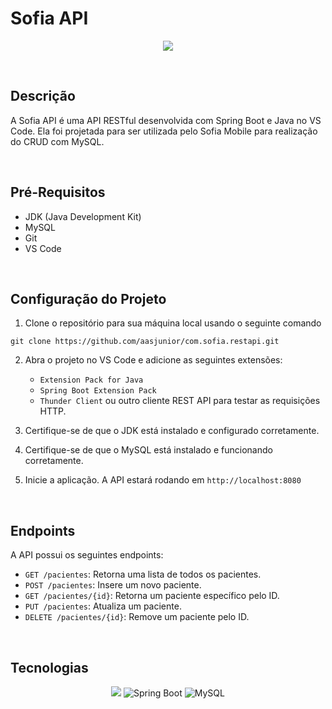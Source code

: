 # Sofia API

<p align="center">
   <img src="http://img.shields.io/static/v1?label=STATUS&message=EM%20DESENVOLVIMENTO&color=RED&style=for-the-badge" #vitrinedev/>
</p>

<br>

## Descrição
A Sofia API é uma API RESTful desenvolvida com Spring Boot e Java no VS Code. Ela foi projetada para ser utilizada pelo Sofia Mobile para realização do CRUD com MySQL.

<br>

## Pré-Requisitos
* JDK (Java Development Kit)
* MySQL
* Git
* VS Code

<br>

## Configuração do Projeto

1. Clone o repositório para sua máquina local usando o seguinte comando
```
git clone https://github.com/aasjunior/com.sofia.restapi.git
```

2. Abra o projeto no VS Code e adicione as seguintes extensões:
     * `Extension Pack for Java`
     * `Spring Boot Extension Pack`
     * `Thunder Client` ou outro cliente REST API para testar as requisições HTTP.
       

3. Certifique-se de que o JDK está instalado e configurado corretamente.
   

4. Certifique-se de que o MySQL está instalado e funcionando corretamente.
   

5. Inicie a aplicação. A API estará rodando em `http://localhost:8080`

<br>

## Endpoints

A API possui os seguintes endpoints:

* `GET /pacientes`: Retorna uma lista de todos os pacientes.
* `POST /pacientes`: Insere um novo paciente.
* `GET /pacientes/{id}`: Retorna um paciente específico pelo ID.
* `PUT /pacientes`: Atualiza um paciente.
* `DELETE /pacientes/{id}`: Remove um paciente pelo ID.

<br>

## Tecnologias

<p align="center">
    <img src="https://img.shields.io/badge/java-%23ED8B00.svg?style=for-the-badge&logo=openjdk&logoColor=white"/>
   <img src="https://img.shields.io/badge/Spring_Boot-2B9348?style=for-the-badge&logo=spring-boot&logoColor=white" alt="Spring Boot"/>
   <img src="https://img.shields.io/badge/MySQL-00000F?style=for-the-badge&logo=mysql&logoColor=white" alt="MySQL"/>
</p>


